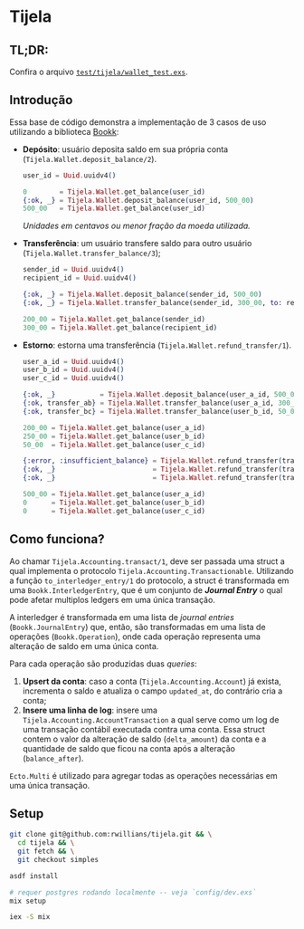 # Tijela

## TL;DR:

Confira o arquivo [`test/tijela/wallet_test.exs`](https://github.com/rwillians/tijela/blob/simples/test/tijela/wallet_test.exs).


## Introdução

Essa base de código demonstra a implementação de 3 casos de uso utilizando a
biblioteca [Bookk](https://github.com/rwillians/bookk):
-   **Depósito**: usuário deposita saldo em sua própria conta (`Tijela.Wallet.deposit_balance/2`).

    ```elixir
    user_id = Uuid.uuidv4()

    0        = Tijela.Wallet.get_balance(user_id)
    {:ok, _} = Tijela.Wallet.deposit_balance(user_id, 500_00)
    500_00   = Tijela.Wallet.get_balance(user_id)
    ```

    _Unidades em centavos ou menor fração da moeda utilizada._

-   **Transferência**: um usuário transfere saldo para outro usuário (`Tijela.Wallet.transfer_balance/3`);

    ```elixir
    sender_id = Uuid.uuidv4()
    recipient_id = Uuid.uuidv4()

    {:ok, _} = Tijela.Wallet.deposit_balance(sender_id, 500_00)
    {:ok, _} = Tijela.Wallet.transfer_balance(sender_id, 300_00, to: recipient_id)

    200_00 = Tijela.Wallet.get_balance(sender_id)
    300_00 = Tijela.Wallet.get_balance(recipient_id)
    ```

-   **Estorno**: estorna uma transferência (`Tijela.Wallet.refund_transfer/1`).

    ```elixir
    user_a_id = Uuid.uuidv4()
    user_b_id = Uuid.uuidv4()
    user_c_id = Uuid.uuidv4()

    {:ok, _}           = Tijela.Wallet.deposit_balance(user_a_id, 500_00)
    {:ok, transfer_ab} = Tijela.Wallet.transfer_balance(user_a_id, 300_00, to: user_b_id)
    {:ok, transfer_bc} = Tijela.Wallet.transfer_balance(user_b_id, 50_00, to: user_c_id)

    200_00 = Tijela.Wallet.get_balance(user_a_id)
    250_00 = Tijela.Wallet.get_balance(user_b_id)
    50_00  = Tijela.Wallet.get_balance(user_c_id)

    {:error, :insufficient_balance} = Tijela.Wallet.refund_transfer(transfer_ab)
    {:ok, _}                        = Tijela.Wallet.refund_transfer(transfer_bc)
    {:ok, _}                        = Tijela.Wallet.refund_transfer(transfer_ab)

    500_00 = Tijela.Wallet.get_balance(user_a_id)
    0      = Tijela.Wallet.get_balance(user_b_id)
    0      = Tijela.Wallet.get_balance(user_c_id)
    ```


## Como funciona?

Ao chamar `Tijela.Accounting.transact/1`, deve ser passada uma struct a qual implementa o protocolo `Tijela.Accounting.Transactionable`. Utilizando a função `to_interledger_entry/1` do protocolo, a struct é transformada em uma `Bookk.InterledgerEntry`, que é um conjunto de _**Journal Entry**_ o qual pode afetar multiplos ledgers em uma única transação.

A interledger é transformada em uma lista de _journal entries_ (`Bookk.JournalEntry`) que, então, são transformadas em uma lista de operações (`Bookk.Operation`), onde cada operação representa uma alteração de saldo em uma única conta.

Para cada operação são produzidas duas _queries_:
1.  **Upsert da conta**: caso a conta (`Tijela.Accounting.Account`) já exista, incrementa o saldo e atualiza o campo `updated_at`, do contrário cria a conta;
2.  **Insere uma linha de log**: insere uma `Tijela.Accounting.AccountTransaction` a qual serve como um log de uma transação contábil executada contra uma conta. Essa struct contem o valor da alteração de saldo (`delta_amount`) da conta e a quantidade de saldo que ficou na conta após a alteração (`balance_after`).

`Ecto.Multi` é utilizado para agregar todas as operações necessárias em uma única transação.


## Setup

```sh
git clone git@github.com:rwillians/tijela.git && \
  cd tijela && \
  git fetch && \
  git checkout simples
```

```sh
asdf install
```

```sh
# requer postgres rodando localmente -- veja `config/dev.exs`
mix setup
```

```sh
iex -S mix
```
